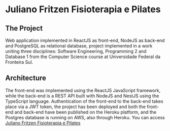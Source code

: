 # Juliano Fritzen Fisioterapia e Pilates

## The Project

Web application implemented in ReactJS as front-end, NodeJS as back-end and PostgreSQL as relational database, project implemented in a work uniting three disciplines: Software Engineering, Programming 2 and Database 1 from the Computer Science course at Universidade Federal da Fronteira Sul.

## Architecture

The front-end was implemented using the ReactJS JavaScript framework, while the back-end is a REST API built with NodeJS and NestJS using the TypeScript language. Authentication of the front-end to the back-end takes place via a JWT token, the project has been deployed and both the front-end and back-end have been published on the Heroku platform, and the Postgres database is running on AWS, also through Heroku. You can access [Juliano Fritzen Fisioterapia e Pilates](https://julianofisio.herokuapp.com)
